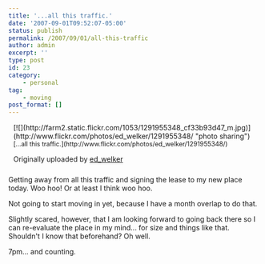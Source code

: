 ```yaml
---
title: '...all this traffic.'
date: '2007-09-01T09:52:07-05:00'
status: publish
permalink: /2007/09/01/all-this-traffic
author: admin
excerpt: ''
type: post
id: 23
category:
    - personal
tag:
    - moving
post_format: []
---
```

<div style="float: right; margin-left: 10px; margin-bottom: 10px;">[![](http://farm2.static.flickr.com/1053/1291955348_cf33b93d47_m.jpg)](http://www.flickr.com/photos/ed_welker/1291955348/ "photo sharing")<span style="font-size: 0.9em; margin-top: 0px;">  
[...all this traffic.](http://www.flickr.com/photos/ed_welker/1291955348/)</span>

Originally uploaded by [ed\_welker](http://www.flickr.com/people/ed_welker/)

</div>Getting away from all this traffic and signing the lease to my new place today. Woo hoo! Or at least I think woo hoo.

Not going to start moving in yet, because I have a month overlap to do that.

Slightly scared, however, that I am looking forward to going back there so I can re-evaluate the place in my mind... for size and things like that. Shouldn't I know that beforehand? Oh well.

7pm... and counting.